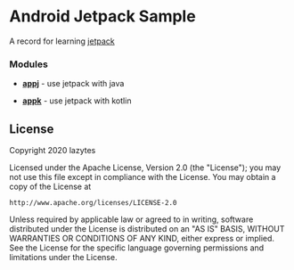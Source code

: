 Android Jetpack Sample
======================

A record for learning [jetpack](https://developer.android.google.cn/jetpack)

### Modules

* **[appj](https://github.com/lazytes/JetpackSample/tree/master/appj)** - use jetpack with java

* **[appk](https://github.com/lazytes/JetpackSample/tree/master/appk)** - use jetpack with kotlin


License
-------

Copyright 2020 lazytes
 
Licensed under the Apache License, Version 2.0 (the "License");
you may not use this file except in compliance with the License.
You may obtain a copy of the License at
 
    http://www.apache.org/licenses/LICENSE-2.0
 
Unless required by applicable law or agreed to in writing, software
distributed under the License is distributed on an "AS IS" BASIS,
WITHOUT WARRANTIES OR CONDITIONS OF ANY KIND, either express or implied.
See the License for the specific language governing permissions and
limitations under the License.
